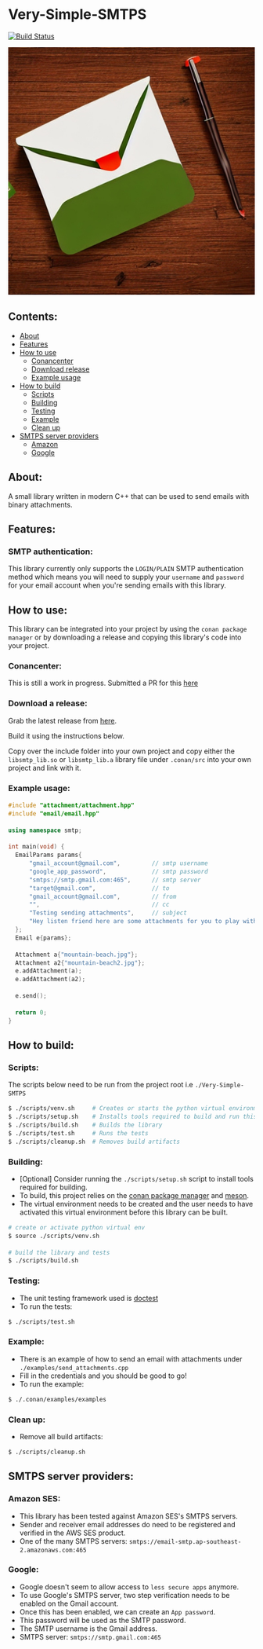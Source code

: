 # Very-Simple-SMTPS

[![Build Status](http://ec2-52-63-33-178.ap-southeast-2.compute.amazonaws.com:31580/api/badges/matthewT53/Very-Simple-SMTPS/status.svg?ref=refs/heads/main)](http://ec2-52-63-33-178.ap-southeast-2.compute.amazonaws.com:31580/matthewT53/Very-Simple-SMTPS)

![smtps-image](docs/readme_image.jpg)

## Contents:
- [About](#about)
- [Features](#features)
- [How to use](#how-to-use)
    - [Conancenter](#conancenter)
    - [Download release](#download-a-release)
    - [Example usage](#example-usage)
- [How to build](#how-to-build)
    - [Scripts](#scripts)
    - [Building](#building)
    - [Testing](#testing)
    - [Example](#example)
    - [Clean up](#clean-up)
- [SMTPS server providers](#smtps-server-providers)
    - [Amazon](#amazon-ses)
    - [Google](#google)

## About:

A small library written in modern C++ that can be used to send emails with binary attachments.

## Features:
### SMTP authentication:

This library currently only supports the `LOGIN/PLAIN` SMTP authentication method which means you will need to supply your `username` and `password` for your email account when you're sending emails with this library.

## How to use:

This library can be integrated into your project by using the `conan package manager` or by downloading a release and copying this library's code into your project.

### Conancenter:
This is still a work in progress. Submitted a PR for this [here](https://github.com/conan-io/conan-center-index/pull/19398)

### Download a release:
Grab the latest release from [here](https://github.com/matthewT53/Very-Simple-SMTPS/releases/tag/v1.0.0).

Build it using the instructions below.

Copy over the include folder into your own project and copy either the `libsmtp_lib.so` or `libsmtp_lib.a` library file under `.conan/src` into your own project and link with it.

### Example usage:
```c++
#include "attachment/attachment.hpp"
#include "email/email.hpp"

using namespace smtp;

int main(void) {
  EmailParams params{
      "gmail_account@gmail.com",         // smtp username
      "google_app_password",             // smtp password
      "smtps://smtp.gmail.com:465",      // smtp server
      "target@gmail.com",                // to
      "gmail_account@gmail.com",         // from
      "",                                // cc
      "Testing sending attachments",     // subject
      "Hey listen friend here are some attachments for you to play with!", // body
  };
  Email e{params};

  Attachment a{"mountain-beach.jpg"};
  Attachment a2{"mountain-beach2.jpg"};
  e.addAttachment(a);
  e.addAttachment(a2);

  e.send();

  return 0;
}
```

## How to build:
### Scripts:

The scripts below need to be run from the project root i.e `./Very-Simple-SMTPS`

```bash
$ ./scripts/venv.sh     # Creates or starts the python virtual environment required to build and run tests
$ ./scripts/setup.sh    # Installs tools required to build and run this project
$ ./scripts/build.sh    # Builds the library
$ ./scripts/test.sh     # Runs the tests
$ ./scripts/cleanup.sh  # Removes build artifacts
```

### Building:
- [Optional] Consider running the `./scripts/setup.sh` script to install tools required for building.
- To build, this project relies on the [conan package manager](https://docs.conan.io/1/introduction.html) and [meson](https://mesonbuild.com/).
- The virtual environment needs to be created and the user needs to have activated this virtual environment before this library can be built.
```bash
# create or activate python virtual env
$ source ./scripts/venv.sh

# build the library and tests
$ ./scripts/build.sh
```

### Testing:
- The unit testing framework used is [doctest](https://github.com/doctest/doctest)
- To run the tests:
```bash
$ ./scripts/test.sh
```

### Example:
- There is an example of how to send an email with attachments under `./examples/send_attachments.cpp`
- Fill in the credentials and you should be good to go!
- To run the example:
```bash
$ ./.conan/examples/examples
```

### Clean up:
- Remove all build artifacts:
```bash
$ ./scripts/cleanup.sh
```

## SMTPS server providers:
### Amazon SES:
- This library has been tested against Amazon SES's SMTPS servers.
- Sender and receiver email addresses do need to be registered and verified in the AWS SES product.
- One of the many SMTPS servers: `smtps://email-smtp.ap-southeast-2.amazonaws.com:465`

### Google:
- Google doesn't seem to allow access to `less secure apps` anymore.
- To use Google's SMTPS server, two step verification needs to be enabled on the Gmail account.
- Once this has been enabled, we can create an `App password`.
- This password will be used as the SMTP password.
- The SMTP username is the Gmail address.
- SMTPS server: `smtps://smtp.gmail.com:465`
